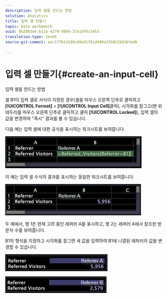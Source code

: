 ```yaml
---
description: 입력 셀을 만드는 방법
solution: Analytics
title: 입력 셀 만들기
topic: Data workbench
uuid: 9b2883e4-b12a-4279-9894-37a1df6c34b3
translation-type: tm+mt
source-git-commit: aec1f7b14198cdde91f61d490a235022943bfedb

---
```



# 입력 셀 만들기{#create-an-input-cell}

입력 셀을 만드는 방법

셀 B1이 입력 셀로 서식이 지정된 경우(셀을 마우스 오른쪽 단추로 클릭하고 **[!UICONTROL Format]** > **[!UICONTROL Input Cell]**&#x200B;클릭), 시각화를 잠그고(맨 위 테두리를 마우스 오른쪽 단추로 클릭하고 클릭 **[!UICONTROL Locked]**), 입력 셀의 값을 변경하여 &quot;즉시&quot; 결과를 볼 수 있습니다.

다음 예는 입력 셀에 대한 공식을 표시하는 워크시트를 보여줍니다.

![](assets/vis_Worksheet_InputCell_formula.png)

이 예는 입력 셀 수식의 결과를 표시하는 동일한 워크시트를 보여줍니다.

![](assets/vis_Worksheet_InputCell.png)

두 예에서, 행 1은 현재 고려 중인 레퍼러 A를 표시하고, 행 2는 레퍼러 A에서 참조한 방문자 수를 보여줍니다.

B1의 형식을 지정하고 시각화를 잠그면 새 값을 입력하여 B1에 나열된 레퍼러의 값을 변경할 수 있습니다.

![](assets/vis_Worksheet_InputCell_locked.png)

![](assets/vis_Worksheet_InputCell_locked_changed.png)

